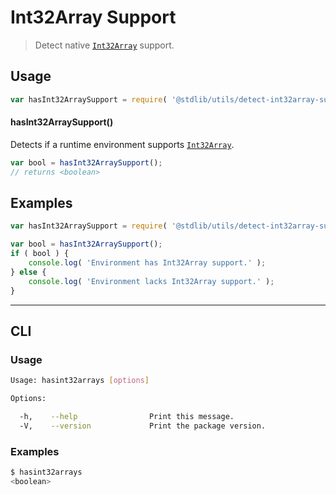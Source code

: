 # Int32Array Support

> Detect native [`Int32Array`][mdn-int32array] support.


<section class="usage">

## Usage

``` javascript
var hasInt32ArraySupport = require( '@stdlib/utils/detect-int32array-support' );
```

#### hasInt32ArraySupport()

Detects if a runtime environment supports [`Int32Array`][mdn-int32array].

``` javascript
var bool = hasInt32ArraySupport();
// returns <boolean>
```

</section>

<!-- /.usage -->


<section class="examples">

## Examples

``` javascript
var hasInt32ArraySupport = require( '@stdlib/utils/detect-int32array-support' );

var bool = hasInt32ArraySupport();
if ( bool ) {
    console.log( 'Environment has Int32Array support.' );
} else {
    console.log( 'Environment lacks Int32Array support.' );
}
```

</section>

<!-- /.examples -->


---

<section class="cli">

## CLI

<section class="usage">

### Usage

``` bash
Usage: hasint32arrays [options]

Options:

  -h,    --help                Print this message.
  -V,    --version             Print the package version.
```

</section>

<!-- /.usage -->

<section class="examples">

### Examples

``` bash
$ hasint32arrays
<boolean>
```

</section>

<!-- /.examples -->

</section>

<!-- /.cli -->


<section class="links">

[mdn-int32array]: https://developer.mozilla.org/en-US/docs/Web/JavaScript/Reference/Global_Objects/Int32Array

</section>

<!-- /.links -->
